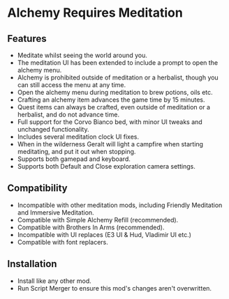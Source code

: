 # Alchemy Requires Meditation

## Features
- Meditate whilst seeing the world around you.
- The meditation UI has been extended to include a prompt to open the alchemy menu.
- Alchemy is prohibited outside of meditation or a herbalist, though you can still access the menu at any time.
- Open the alchemy menu during meditation to brew potions, oils etc.
- Crafting an alchemy item advances the game time by 15 minutes.
- Quest items can always be crafted, even outside of meditation or a herbalist, and do not advance time.
- Full support for the Corvo Bianco bed, with minor UI tweaks and unchanged functionality.
- Includes several meditation clock UI fixes.
- When in the wilderness Geralt will light a campfire when starting meditating, and put it out when stopping.
- Supports both gamepad and keyboard.
- Supports both Default and Close exploration camera settings.

## Compatibility
- Incompatible with other meditation mods, including Friendly Meditation and Immersive Meditation.
- Compatible with Simple Alchemy Refill (recommended).
- Compatible with Brothers In Arms (recommended).
- Incompatible with UI replaces (E3 UI & Hud, Vladimir UI etc.)
- Compatible with font replacers.

## Installation
- Install like any other mod.
- Run Script Merger to ensure this mod's changes aren't overwritten.
